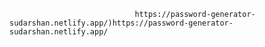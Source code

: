                                 https://password-generator-sudarshan.netlify.app/)https://password-generator-sudarshan.netlify.app/

